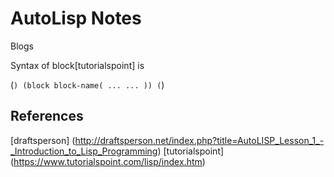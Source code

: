 # AutoLisp Notes
Blogs

Syntax of block[tutorialspoint] is 

(```)
(block block-name(
...
...
))
(```)



## References

[draftsperson] (http://draftsperson.net/index.php?title=AutoLISP_Lesson_1_-_Introduction_to_Lisp_Programming)
[tutorialspoint] (https://www.tutorialspoint.com/lisp/index.htm)
